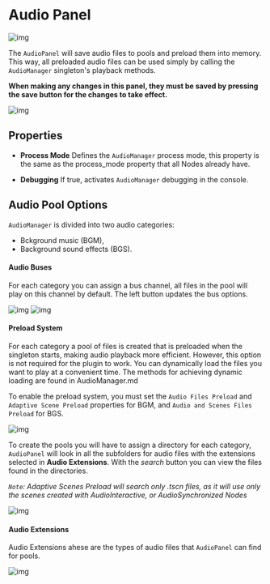 ﻿# Audio Panel

![img](https://i.imgur.com/IKoyUjL.png)

The `AudioPanel` will save audio files to pools and preload them into memory. This way, all preloaded audio files can be used simply by calling the `AudioManager` singleton's playback methods.

**When making any changes in this panel, they must be saved by pressing the save button for the changes to take effect.**

![img](https://i.imgur.com/ED7M2Ec.png)


## Properties
* **Process Mode** 
Defines the `AudioManager` process mode, this property is the same as the process_mode property that all Nodes already have.

* **Debugging**
If true, activates `AudioManager` debugging in the console.

## Audio Pool Options
`AudioManager` is divided into two audio categories: 
* Bckground music (BGM),
* Background sound effects (BGS).

#### Audio Buses
For each category you can assign a bus channel, all files in the pool will play on this channel by default.
The left button updates the bus options.

![img](https://i.imgur.com/wciXAyN.png)
![img](https://i.imgur.com/olhUkrm.png)

#### Preload System
For each category a pool of files is created that is preloaded when the singleton starts, making audio playback more efficient. However, this option is not required for the plugin to work. You can dynamically load the files you want to play at a convenient time. The methods for achieving dynamic loading are found in AudioManager.md

To enable the preload system, you must set the `Audio Files Preload` and `Adaptive Scene Preload` properties for BGM, and `Audio and Scenes Files Preload` for BGS.

![img](https://i.imgur.com/kA368tE.png)

To create the pools you will have to assign a directory for each category, `AudioPanel` will look in all the subfolders for audio files with the extensions selected in **Audio Extensions**.
With the *search* button you can view the files found in the directories.

*`Note`: Adaptive Scenes Preload will search only .tscn files, as it will use only the scenes created with AudioInteractive, or AudioSynchronized Nodes*

![img](https://i.imgur.com/wbKBNil.png)

#### Audio Extensions
Audio Extensions ahese are the types of audio files that `AudioPanel` can find for pools.

![img](https://i.imgur.com/7UDXRik.png)



